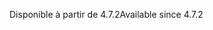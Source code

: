 <span data-ttu-id="832e6-101">Disponible à partir de 4.7.2</span><span class="sxs-lookup"><span data-stu-id="832e6-101">Available since 4.7.2</span></span>